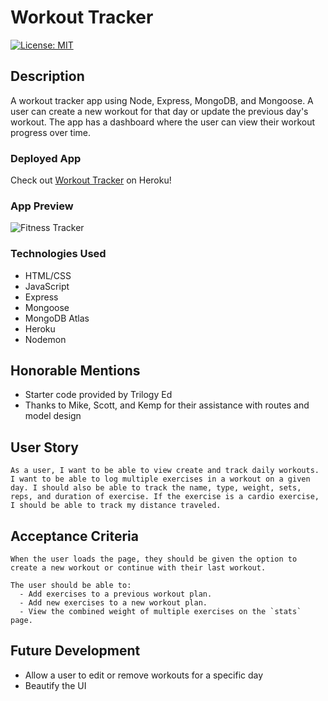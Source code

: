 # Workout Tracker
[![License: MIT](https://img.shields.io/badge/License-MIT-yellow.svg)](https://opensource.org/licenses/MIT)

## Description
A workout tracker app using Node, Express, MongoDB, and Mongoose. A user can create a new workout for that day or update the previous day's workout. The app has a dashboard where the user can view their workout progress over time.

### Deployed App
Check out [Workout Tracker](https://young-reef-00567.herokuapp.com/) on Heroku!

### App Preview
![Fitness Tracker](https://user-images.githubusercontent.com/65197724/95664191-847cfd00-0b13-11eb-8e62-79c49216a2ab.gif)

### Technologies Used
- HTML/CSS
- JavaScript
- Express
- Mongoose
- MongoDB Atlas
- Heroku
- Nodemon

## Honorable Mentions
- Starter code provided by Trilogy Ed
- Thanks to Mike, Scott, and Kemp for their assistance with routes and model design

## User Story
```
As a user, I want to be able to view create and track daily workouts. I want to be able to log multiple exercises in a workout on a given day. I should also be able to track the name, type, weight, sets, reps, and duration of exercise. If the exercise is a cardio exercise, I should be able to track my distance traveled.
```

## Acceptance Criteria
```
When the user loads the page, they should be given the option to create a new workout or continue with their last workout.

The user should be able to:
  - Add exercises to a previous workout plan.
  - Add new exercises to a new workout plan.
  - View the combined weight of multiple exercises on the `stats` page.
```

## Future Development
- Allow a user to edit or remove workouts for a specific day
- Beautify the UI
